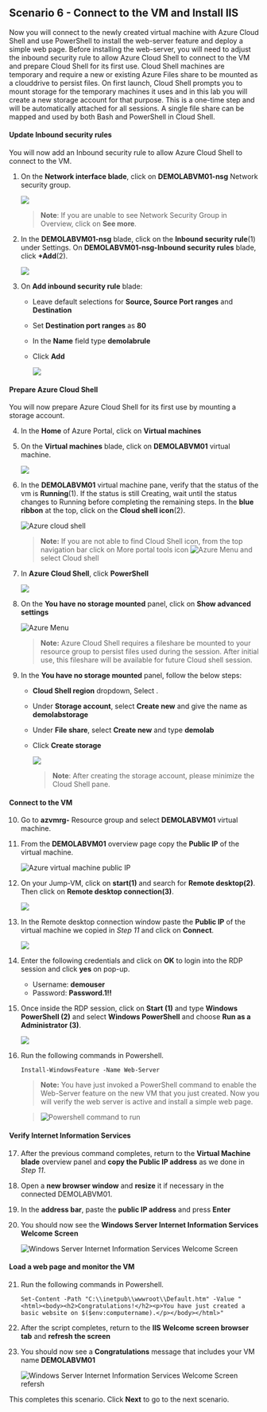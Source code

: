 ﻿## **Scenario 6 - Connect to the VM and Install IIS**
Now you will connect to the newly created virtual machine with Azure Cloud Shell and use PowerShell to install the web-server feature and deploy a simple web page. Before installing the web-server, you will need to adjust the inbound security rule to allow Azure Cloud Shell to connect to the VM and prepare Cloud Shell for its first use. Cloud Shell machines are temporary and require a new or existing Azure Files share to be mounted as a clouddrive to persist files. On first launch, Cloud Shell prompts you to mount storage for the temporary machines it uses and in this lab you will create a new storage account for that purpose. This is a one-time step and will be automatically attached for all sessions. A single file share can be mapped and used by both Bash and PowerShell in Cloud Shell. 

#### **Update Inbound security rules**
You will now add an Inbound security rule to allow Azure Cloud Shell to connect to the VM.

 1. On the **Network interface blade**, click on **DEMOLABVM01-nsg** Network security group.
 
    ![](../instructions/images/lab5-image1.png)
    
    >**Note**: If you are unable to see Network Security Group in Overview, click on **See more**.
 
 2. In the **DEMOLABVM01-nsg** blade, click on the **Inbound security rule**(1) under Settings. On **DEMOLABVM01-nsg-Inbound security rules** blade, click **+Add**(2).

    ![](../instructions/images/lab5-image2.png)
 
 3. On **Add inbound security rule** blade:
  
     - Leave default selections for **Source, Source Port ranges** and **Destination**
 
     - Set **Destination port ranges** as **80**
 
     - In the **Name** field type <copy>**demolabrule**</copy>
 
     - Click **Add**

       ![](../instructions/images/lab5-image3.png)

#### **Prepare Azure Cloud Shell**
You will now prepare Azure Cloud Shell for its first use by mounting a storage account.

 4. In the **Home** of Azure Portal, click on **Virtual machines**
 
 5. On the **Virtual machines** blade, click on **DEMOLABVM01** virtual machine.

     ![](../instructions/images/lab5-image4.png)
 
 6. In the **DEMOLABVM01** virtual machine pane, verify that the status of the vm is **Running**(1). If the status is still Creating, wait until the status changes to Running before completing the remaining steps.  In the **blue ribbon** at the top, click on the **Cloud shell icon**(2).

    ![Azure cloud shell](images/VMC-E6-S6.png)

    > **Note:** If you are not able to find Cloud Shell icon, from the top navigation bar click on More portal tools icon ![Azure Menu](images/moreportaltool.png) and select Cloud shell

7. In **Azure Cloud Shell**, click **PowerShell**

   ![](../instructions/images/lab5-image9.png)

8. On the **You have no storage mounted** panel, click on **Show advanced settings**

    ![Azure Menu](images/VMC-E6-S8.png)

    > **Note:** Azure Cloud Shell requires a fileshare be mounted to your resource group to persist files used during the session. After initial use, this fileshare will be available for future Cloud shell session. 

9. In the **You have no storage mounted** panel, follow the below steps:

    - **Cloud Shell region** dropdown, Select **<inject key="Region" enableCopy="false"/>**.
    
    - Under **Storage account**, select **Create new** and give the name as **demolabstorage<inject key="Deployment ID" enableCopy="false"/>**

    - Under **File share**, select **Create new** and type <copy>**demolab**</copy>
    
    - Click **Create storage** 

      ![](../instructions/images/lab5-image5.png)

      >**Note**: After creating the storage account, please minimize the Cloud Shell pane.

#### **Connect to the VM**

10. Go to **azvmrg-<inject key="Deployment ID" enableCopy="false"/>** Resource group and select **DEMOLABVM01** virtual machine.

11. From the **DEMOLABVM01** overview page copy the **Public IP** of the virtual machine.

    ![Azure virtual machine public IP](images/VMC-E6-S11.png)

12. On your Jump-VM, click on **start(1)** and search for **Remote desktop(2)**. Then click on **Remote desktop connection(3)**.

     ![](../instructions/images/lab5-image6.png)

13. In the Remote desktop connection window paste the **Public IP** of the virtual machine we copied in *Step 11* and click on **Connect**.

     ![](../instructions/images/lab5-image7.png)

14. Enter the following credentials and click on **OK** to login into the RDP session and click **yes** on pop-up.

    - Username: **demouser**
    - Password: **Password.1!!**

15. Once inside the RDP session, click on **Start (1)** and type **Windows PowerShell (2)** and select **Windows PowerShell** and choose **Run as a Administrator (3)**.

    ![](../instructions/images/lab5-image8.png)

16. Run the following commands in Powershell.

     ```
     Install-WindowsFeature -Name Web-Server
     
     ```

     > **Note:** You have just invoked a PowerShell command to enable the Web-Server feature on the new VM that you just created. Now you will verify the web server is active and install a simple web page.
    
     > ![Powershell command to run](images/powershell-command-install.png)

#### **Verify Internet Information Services**

17. After the previous command completes, return to the **Virtual Machine blade** overview panel and **copy the Public IP address** as we done in *Step 11*.

18. Open a **new browser window** and **resize** it if necessary in the connected DEMOLABVM01.

19. In the **address bar**, paste the **public IP address** and press **Enter**

20. You should now see the **Windows Server Internet Information Services Welcome Screen**

    ![Windows Server Internet Information Services Welcome Screen](images/IIS-windows-server.png)

#### **Load a web page and monitor the VM**

21. Run the following commands in Powershell.

     ```
     Set-Content -Path "C:\\inetpub\\wwwroot\\Default.htm" -Value "<html><body><h2>Congratulations!</h2><p>You have just created a basic website on $($env:computername).</p></body></html>"
     ```

22. After the script completes, return to the **IIS Welcome screen browser tab** and **refresh the screen**

23. You should now see a **Congratulations** message that includes your VM name **DEMOLABVM01**

    ![Windows Server Internet Information Services Welcome Screen refersh](images/windows-server-cong.png)

This completes this scenario. Click **Next** to go to the next scenario.
